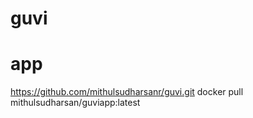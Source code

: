 # guvi
# app

https://github.com/mithulsudharsanr/guvi.git
docker pull mithulsudharsan/guviapp:latest

